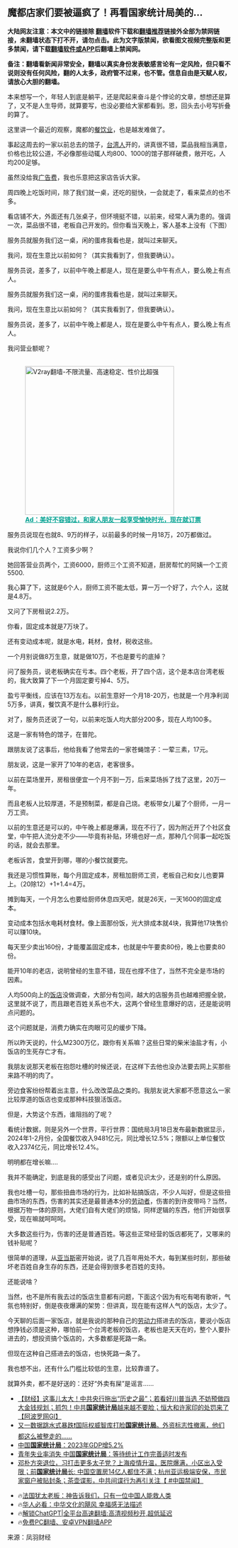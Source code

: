  <!-- 面包屑导航 --> <h2>魔都店家们要被逼疯了！再看国家统计局美的…</h2> <p class="notice"><b>大陆网友注意：本文中的链接除 <a href="https://github.com/bannedbook/fanqiang" >翻墙</a>软件下载和<a href="https://github.com/killgcd/justmysocks/blob/master/README.md">翻墙推荐</a>链接外全部为禁网链接，未翻墙状态下打不开，请勿点击。此为文字版禁闻，欲看图文视频完整版和更多禁闻，请下载<a href="https://github.com/bannedbook/fanqiang">翻墙软件或APP</a>后翻墙上禁闻网。</p><p>备注：翻墙看新闻非常安全，翻墙以真实身份发表敏感言论有一定风险，但只看不说则没有任何风险，翻的人太多，政府管不过来，也不管。信息自由是天赋人权，请放心大胆的翻墙。</b></p>  <div class="entry"> <p>本来想写一个，年轻人到底是躺平，还是爬起来奋斗是个悖论的文章，想想还是算了，又不是人生导师，就算要写，也没必要给大家都看到。恩，回头去小号写折叠的算了。</p> <p>这里讲一个最近的观察，魔都的<a href="https://www.bannedbook.org/bnews/tag/%E9%A4%90%E9%A5%AE%E4%B8%9A/" class="st_tag internal_tag" rel="tag" title="标签 餐饮业 下的日志">餐饮业</a>，也是越发难做了。</p> <p>事起这周去的一家以前总去的馆子，<a href="https://www.bannedbook.org/bnews/tag/%E5%8F%B0%E6%B9%BE%E4%BA%BA/" class="st_tag internal_tag" rel="tag" title="标签 台湾人 下的日志">台湾人</a>开的，讲真很不错，菜品我相当满意，价格也比较公道，不必像那些动辄人均800、1000的馆子那样破费，敞开吃，人均200足够。</p> <p>虽然没给我<a href="https://www.bannedbook.org/bnews/tag/%E5%B9%BF%E5%91%8A%E8%B4%B9/" class="st_tag internal_tag" rel="tag" title="标签 广告费 下的日志">广告费</a>，我也乐意把这家店告诉大家。</p> <p>周四晚上吃饭时间，除了我们就一桌，还吃的挺快，一会就走了，看来菜点的也不多。</p> <p>看店铺不大，外面还有几张桌子，但环境挺不错，以前来，经常人满为患的。强调一次，菜品很不错，老板自己开发的。但你看当天晚上，客人基本上没有（下图）</p> <p>服务员就服务我们这一桌，闲的蛋疼我看也是，就叫过来聊天。</p> <p>我问，现在生意比以前如何？（其实我看到了，但我要确认）。</p> <p>服务员说，差多了，以前中午晚上都是人，现在是要么中午有点人，要么晚上有点人。</p> <p>服务员就服务我们这一桌，闲的蛋疼我看也是，就叫过来聊天。</p> <p>我问，现在生意比以前如何？（其实我看到了，但我要确认）。</p> <p>服务员说，差多了，以前中午晚上都是人，现在是要么中午有点人，要么晚上有点人。</p> <p>我问营业额呢？</p><figure id="shenyun-figure"> <br/><a href="https://github.com/bannedbook/fanqiang/wiki/V2ray%E6%9C%BA%E5%9C%BA"><img src="https://raw.githubusercontent.com/bannedbook/fanqiang/master/v2ss/images/v2free.jpg" width="336" alt="V2ray翻墙-不限流量、高速稳定、性价比超强"></a><br/> <figcaption><strong style="cursor:pointer;text-decoration:underline;color:#00a191" onclick="window.open('https://zh-cn.shenyun.com/tickets?utm_source=bannedbook.org')">Ad：美好不容错过，和家人朋友一起享受愉快时光，现在就订票</strong></figcaption> </figure> <p>服务员说现在也就8、9万的样子，以前最多的时候一月18万，20万都做过。</p> <p>我说你们几个人？工资多少啊？</p> <p>她回答营业员两个，工资6000，厨师三个工资不知道，厨房帮忙的阿姨一个工资5500.</p> <p>我心算了下，这就是6个人，厨师工资不能太低，算一万一个好了，六个人，这就是4.8万。</p> <p>又问了下房租说2.2万。</p> <p>你看，固定成本就是7万块了。</p> <p>还有变动成本呢，就是水电，耗材，食材，税收这些。</p> <p>一个月别说做8万生意，就是做10万，不也是要亏的底掉？</p> <p>问了服务员，说老板确实在亏本。四个老板，开了四个店，这个是本店台湾老板的，我大致算了下一个月固定要亏掉4、5万。</p> <p>盈亏平衡线，应该在13万左右。以前生意好一个月18-20万，也就是一个月净利润5万多，讲真，餐饮真不是什么暴利行业。</p> <p>对了，服务员还说了一句，以前来吃饭人均大部分200多，现在人均100多。</p> <p>这是一家有特色的馆子，在普陀。</p> <p>跟朋友说了这事后，他给我看了他常去的一家苍蝇馆子：一荤三素，17元。</p>  <p>朋友说，这是一家开了10年的老店，老客很多。</p> <p>以前在菜场里开，房租很便宜一个月不到一万，后来菜场拆了找了这里，20万一年。</p> <p>而且老板人比较厚道，不是预制菜，都是自己烧。老板带女儿雇了个厨师，一月一万工资。</p> <p>以前的生意还是可以的，中午晚上都是爆满，现在不行了，因为附近开了个社区食堂，中午把人流分走不少——毕竟有补贴，环境也好一点，那种几个同事一起吃饭的话，就会去那里。</p> <p>老板诉苦，食堂开到哪，哪的小餐饮就要完。</p> <p>我还是习惯性算账，每个月固定成本，房租加厨师工资，老板自己和女儿也要算上。（20除12）+1+1.4=4万。</p> <p>摊到每天，一个月怎么也要给厨师休息四天吧，就是26天，一天1600的固定成本。</p> <p>变动成本包括水电耗材食材。像上面那份饭，光大排成本就4块，我算他17块售价可以赚10块。</p> <p>每天至少卖出160份，才能覆盖固定成本，也就是中午要卖80份，晚上也要卖80份。</p> <p>能开10年的老店，说明曾经的生意不错，现在也撑不住了，当然不完全是市场的因素。</p> <p>人均500向上的<a href="https://www.bannedbook.org/bnews/tag/%E9%A5%AD%E5%BA%97/" class="st_tag internal_tag" rel="tag" title="标签 饭店 下的日志">饭店</a>没做调查，大部分有包间，越大的店服务员也越难把握全貌，这里就不说了，而且跟老百姓关系也不大，这两个曾经生意爆好的店，还是能说明点问题的。</p> <p>这个问题就是，消费力确实在肉眼可见的缓步下降。</p> <p>所以昨天说的，什么M2300万亿，跟你有关系嘛？这些日常的柴米油盐才有，小饭店的生死存亡才有。</p>  <p>我朋友说那天老板在抱怨吐槽的时候还说，在这样下去他也没办法要去网上买那些来路不明的肉了。</p> <p>旁边食客纷纷帮着出主意，什么改改菜品之类的。我朋友说大家都不愿意这么一家比较厚道的饭店也变成那种科技狠活饭店。</p> <p>但是，大势这个东西，谁阻挡的了呢？</p> <p>看统计数据，则是另外一个世界，平行世界：国统局3月18日发布最新数据显示，2024年1-2月份，全国餐饮收入9481亿元，同比增长12.5%；限额以上单位餐饮收入2374亿元，同比增长12.4%。</p> <p>明明都在增长嘛….</p> <p>我并不能确定，到底是我的感受出了问题，或者见识太少，还是别的什么原因。</p> <p>我也吐槽一句，那些扭曲市场的行为，比如补贴搞饭店，不少人叫好，但是这些扭曲市场的东西，伤害的其实还是最普通本分的<a href="https://www.bannedbook.org/bnews/tag/%e5%8a%b3%e5%8a%a8%e8%80%85/" class="st_tag internal_tag" rel="tag" title="标签 劳动者 下的日志">劳动者</a>，伤害的到许皮带吗？当然，根据万物一体的原则，大佬们自有大佬们的烦恼，同样逻辑的东西，他们开始很享受，现在嘛就呵呵呵。</p> <p>大多数这些行为，伤害的还是普通百姓。等这些正常经营的饭店都死了，又哪来的钱补贴呢？</p> <p>很简单的道理，从<a href="https://www.bannedbook.org/bnews/tag/%e4%ba%9a%e5%bd%93%e6%96%af/" class="st_tag internal_tag" rel="tag" title="标签 亚当斯 下的日志">亚当斯</a>密开始说，说了几百年用处不大，每到某些时刻，那些破坏老百姓自身生存的东西，还是会得到很多老百姓的支持。</p> <p>还能说啥？</p> <p>当然，也不是所有我去过的饭店生意都有问题，下面这个因为有吃有喝有歌听，气氛也特别好，倒是夜夜爆满的架势：但讲真，现在能有这样人气的饭店，太少了。</p> <p>今天聊的后面一家饭店，就是我说的那种自己的<a href="https://www.bannedbook.org/bnews/tag/%E5%8A%B3%E5%8A%A8%E5%8A%9B/" class="st_tag internal_tag" rel="tag" title="标签 劳动力 下的日志">劳动力</a>搭进去的饭店，要说小饭店想挣钱必须是这种，哪怕前一个台湾老板的饭店，老板也是天天在的，整个人要扑进去的，想投资搞个饭店的，大多数都是死路一条。</p> <p>但现在这种自己搭进去的饭店，也快死路一条了。</p>  <p>我也想不出，还有什么门槛比较低的生意，比较靠谱了。</p> <p>就算外卖，都不是好送的：还好“外卖有屎”是谣言……</p> <!--<div id="taboola-mid-1"></div>--><ul class='op-related-articles' title='相关阅读'> <li><a href='https://www.bannedbook.org/bnews/bannedvideo/20240319/2014838.html' target='_blank'>【财经】这事儿太大！中共央行拖出“历史之最”；若看好川普当选 不妨预做四大金钱规划；抓包！中共<b>国家统计局</b>越来越不要脸；恒大和许家印的处罚来了【阿波罗网GI】</a></li> <li><a href='https://www.bannedbook.org/bnews/sohnews/20240120/1990512.html' target='_blank'>又一数据跳水式暴跌❗️国际权威智库打脸<b>国家统计局</b>。外资标志性撤离，他们都这么被整走的……</a></li> <li><a href='https://www.bannedbook.org/bnews/ssgc/20240117/1989013.html' target='_blank'>中国<b>国家统计局</b>：2023年GDP增5.2%</a></li> <li><a href='https://www.bannedbook.org/bnews/ssgc/20231215/1974537.html' target='_blank'>青年失业率消失 中国<b>国家统计局</b>：等待统计工作完善适时发布</a></li> <li><a href='https://www.bannedbook.org/bnews/bannedvideo/20230925/1938152.html' target='_blank'>邓朴方突退位，习打击更多太子党？上海疫情升温，医院爆满，小区出入受限；前<b>国家统计局</b>长: 中国空置房14亿人都住不满；杭州亚运极端安保，市民家窗户被贴封条；茶壶谍影，中共间谍行为再引关注【 #中国禁闻】</a></li> </ul> <ul class="texttj"> <li>🔥<a href="https://www.bannedbook.org/bnews/ssgc/20230219/1850782.html" target="_blank">法国犹太老板：神告诉我们，只有一位中国人能救人类</a></li> <li>🔥<a href="https://www.bannedbook.org/bnews/comments/20220220/1694796.html" target="_blank">华人必看：中华文化的飓风 幸福感无法描述</a></li> <li>🔥<a href="https://github.com/bannedbook/fanqiang/wiki/V2ray%E6%9C%BA%E5%9C%BA" target="_blank">解锁ChatGPT|全平台高速翻墙:高清视频秒开,超低延迟</a></li> <li>🔥<a href="https://github.com/bannedbook/fanqiang/wiki/%E7%A6%81%E9%97%BB%E7%BD%91%E5%AE%89%E5%8D%93%E7%BF%BB%E5%A2%99%E6%96%B0%E9%97%BBAPP" target="_blank">免费PC翻墙、安卓VPN翻墙APP</a></li> </ul><p class="src-info">来源：凤羽财经 </p><a name='sharetosocial'></a> <div style="margin-bottom:5px;padding-bottom:5px;clear:both"> <div id="archive-pix-1" class="banner-ads"> <!-- AuctionX Display platform tag START --> <div id="27602x728x90x621x_ADSLOT1" clicktrack="%%CLICK_URL_ESC%%"></div>  <!-- AuctionX Display platform tag END --> </div> <div id="archive-pix-2" class="banner-ads"> <!-- AuctionX Display platform tag START --> <div id="27556x300x250x621x_ADSLOT1" clicktrack="%%CLICK_URL_ESC%%" style="margin:0 auto;text-align:center"></div>  <!-- AuctionX Display platform tag END --> </div> </div>  <div id="archive-pix-1" class="banner-ads"> <!-- AuctionX Display platform tag START --> <div id="27603x728x90x621x_ADSLOT1" clicktrack="%%CLICK_URL_ESC%%"></div>  <!-- AuctionX Display platform tag END --> </div> </div><!--END ENTRY--> 
